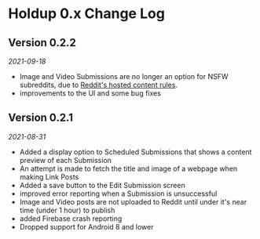 Holdup 0.x Change Log
=====================

## Version 0.2.2
_2021-09-18_
* Image and Video Submissions are no longer an option for NSFW subreddits, due to [Reddit's hosted content rules][1].
* improvements to the UI and some bug fixes

## Version 0.2.1

_2021-08-31_

* Added a display option to Scheduled Submissions that shows a content preview of each Submission
* An attempt is made to fetch the title and image of a webpage when making Link Posts
* Added a save button to the Edit Submission screen
* improved error reporting when a Submission is unsuccessful
* Image and Video posts are not uploaded to Reddit until under it's near time (under 1 hour) to publish
* added Firebase crash reporting
* Dropped support for Android 8 and lower

[1]: https://www.reddit.com/r/ModSupport/comments/i3dcqr/cant_post_images_to_my_nsfw_subreddit_from_reddit/